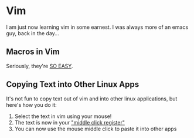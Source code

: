 # Vim

I am just now learning vim in some earnest.  I was always more
of an emacs guy, back in the day...

## Macros in Vim

Seriously, they're [SO EASY](https://vim.fandom.com/wiki/Macros).

## Copying Text into Other Linux Apps

It's not fun to copy text out of vim and into other linux applications,
but here's how you do it:

1. Select the text in vim using your mouse!
2. The text is now in your ["middle click register"](https://stackoverflow.com/questions/1129943/how-do-i-paste-from-vim-to-other-apps-with-linux)
3. You can now use the mouse middle click to paste it into other apps


